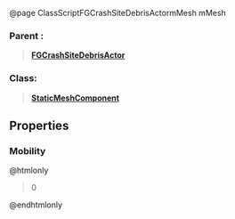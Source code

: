 @page ClassScriptFGCrashSiteDebrisActormMesh mMesh
### Parent :
<b><a href="_class_script_f_g_crash_site_debris_actor.html"><blockquote>FGCrashSiteDebrisActor</blockquote></a></b>
### Class:
<b><a href="_class_script_static_mesh_component.html"><blockquote>StaticMeshComponent</blockquote></a></b>
## Properties
### Mobility
@htmlonly
<blockquote>0</blockquote>
@endhtmlonly


